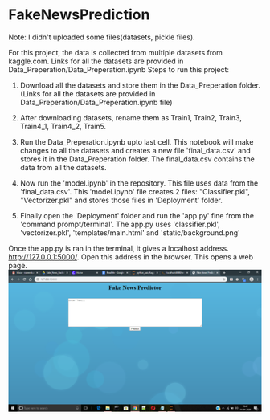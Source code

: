 # FakeNewsPrediction

Note: I didn't uploaded some files(datasets, pickle files). 

For this project, the data is collected from multiple datasets from kaggle.com. Links for all the datasets are provided in Data_Preperation/Data_Preperation.ipynb
Steps to run this project:
1. Download all the datasets and store them in the Data_Preperation folder.(Links for all the datasets are provided in Data_Preperation/Data_Preperation.ipynb file)
2. After downloading datasets, rename them as Train1, Train2, Train3, Train4_1, Train4_2, Train5.
3. Run the Data_Preperation.ipynb upto last cell. This notebook will make changes to all the datasets and creates a new file 'final_data.csv' and stores it in the Data_Preperation folder. The final_data.csv contains the data from all the datasets. 
4. Now run the 'model.ipynb' in the repository. This file uses data from the 'final_data.csv'. This 'model.ipynb' file creates 2 files: "Classifier.pkl", "Vectorizer.pkl" and stores those files in 'Deployment' folder.

5. Finally open the 'Deployment' folder and run the 'app.py' fine from the 'command prompt/terminal'. The app.py uses 'classifier.pkl', 'vectorizer.pkl', 'templates/main.html' and 'static/background.png'

Once the app.py is ran in the terminal, it gives a localhost address. http://127.0.0.1:5000/. Open this address in the browser. This opens a web page. 
![Screenshot](Screenshot.png)
